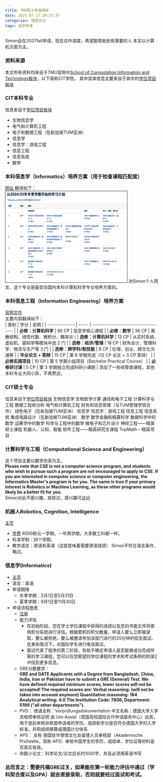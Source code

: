 ```yaml
---
title: TMU硕士申请调研
date: 2025-07-17 20:37:37
categories: 随笔杂记
tags: 留学申请
---
```

Simon会在2027fall申请，现在仅作调查，希望能帮助到有需要的人
本文以计算机方面为主。

### 资料来源

本文所有资料均来自于TMU官网中[School of Computation,Information and Technology板块](https://www.cit.tum.de/en/cit/home/)，以下简称CIT学院。
其中具体信息主要来自于其中的[学位项目板块](https://www.cit.tum.de/en/cit/studies/degree-programs/)

### CIT本科专业

信息来自于[学位项目板块](https://www.cit.tum.de/en/cit/studies/degree-programs/)

- 生物信息学
- 电气和计算机工程
- 电子和数据工程（在新加坡TUM亚洲）
- 信息学
- 信息学：游戏工程
- 信息工程
- 信息系统
- 数学

### 本科信息学（Informatics）培养方案（用于检查课程匹配度）

[网址](https://www.cit.tum.de/cit/studium/studiengaenge/bachelor-informatik/studienplan/)
翻译如下：
<img src="source\_posts\慕尼黑工业大学硕士申请调研\本科课程.png" alt="An image on the page" width="400" height="300" title="image" border="1">
对Simon个人而言，这个专业是最契合国内本科计算机科学专业培养方案的。
### 本科信息工程（Information Engineering）培养方案   
[官网文件](https://www.cit.tum.de/fileadmin/w00byx/cit/Studium/Studiengaenge/Bachelor_Information_Engineering_Heilbronn/20221213_Studiengangsdokumentation_BSc_IE_Teil_A_AbgabeSenat__1_.pdf)   
主要内容翻译如下：   
| 类别             | 学分    | 说明                                    |
| -------------- | ----- | ------------------------------------- |
| **必修：计算机科学**   | 90 CP | 信息学核心课程                               |
| **必修：数学**      | 36 CP | 离散结构、线性代数、微积分、概率论                     |
| **选修：计算机科学**   | 12 CP | 从实时系统、虚拟机、密码学等模块中选 2 门                |
| **选修：经济/管理**   | 18 CP | 财务会计、管理科学、物流与生产等 3 门                  |
| **选修：跨学科/软技能** | 9 CP  | 伦理、创业、跨文化沟通等                          |
| **毕业论文 + 答辩**  | 15 CP | 第 6 学期完成（12 CP 论文 + 3 CP 答辩）          |
| **必修实践项目**     | 10 CP | 第 5 学期小组项目（Bachelor Practical Course） |
| **必修研讨课**      | 5 CP  | 第 3 学期独立完成科研小课题                       |
添加了一些经管类课程，其他本科专业大同小异，不再赘述。      
### CIT硕士专业
信息来自于[学位项目板块](https://www.cit.tum.de/en/cit/studies/degree-programs/)
生物信息学
生物医学计算
通信和电子工程
计算科学与工程
数据工程和分析
电气和计算机工程
财务和信息管理（与TUM管理学院合作）
绿色电子（在新加坡TUM亚洲）
信息学
信息学：游戏工程
信息工程
信息系统
集成电路设计（在新加坡TUM亚洲）
数学
数学金融和精算科学
数据科学中的数学
运筹学中的数学
科学与工程中的数学
微电子和芯片设计
神经工程——精英硕士课程
机器人、认知、智能
软件工程——精英研究生课程
TopMath – 精英项目   
### 计算科学与工程（Computational Science and Engineering）   
这个项目主要以数学仿真为主。   
**Please note that CSE is not a computer science program, and students who wish to pursue such a program are not encouraged to apply to CSE. If you are interested in computer science or computer engineering, the Informatics Master's program is for you. The same is true if your primary interest is Robotics or Machine Learning, as these other programs would likely be a better fit for you.**      
Simon对此不感兴趣，故掠过，感兴趣可[访问](https://www.cit.tum.de/en/cit/studies/degree-programs/master-computational-science-engineering/)   
### 机器人Robotics, Cognition, Intelligence   
[主页](https://www.cit.tum.de/en/cit/studium/studiengaenge/master-robotics-cognition-intelligence/#c2284) 
- [学费](https://www.tum.de/studium/studienfinanzierung/studiengebuehren-fuer-studierende-aus-nicht-eu-laendern#c124247) 
6000欧元一学期，一年两学期，大多数工科都一样。    
- 标准学制：四个学期。  
- 教学语言：德语和英语（这就意味着需要德语成绩）
Simon不符合语言条件，略过。     
### 信息学(Informatics)   
- [主页](https://www.cit.tum.de/en/cit/studies/degree-programs/master-informatics/)
- 语言：英语  
- 申请期限  
  - 冬季学期：2月1日至5月31日
  - 夏季学期：9月1日至11月30日  
- 申请流程[参考](https://www.tum.de/en/studies/application/master/application-master)      
  - [注册](https://campus.tum.de/tumonline/)      
  - 能力评估
    - 在初始阶段，您在学士学位课程中获得的成绩以及您的书面文件将使用积分系统进行评估。根据累积的积分数量，申请人要么立即被录取，要么被拒绝，要么被邀请参加该部门进行的20分钟的招生面试。在某些情况下，对国际学生进行电话面试。
    - 面试代表了程序的第二阶段，有助于确定申请人是否能够成功完成所需的学习课程。您可以在您期望的学位课程的学术和考试条例的附录2中找到更多信息。   
  - GRE分数要求：  
  **GRE and GATE
    Applicants with a Degree from Bangladesh, China, India, Iran or Pakistan have to submit a GRE (General) Test. We have defined required minimum scores, lower scores will not be accepted!
    The required scores are:
    Verbal reasoning: (will not be taken into account anymore)
    Quantitative reasoning: 164
    Analytical writing: 4.0
    The Institution Code: 7806, Department: 5199 ("all other departments").**   
  - PVD：
    德语全称：Vorprüfungsdokumentation
    中文名称：德国大学入学资格预审核证明
    由 Uni-Assist（德国高校国际合作申请服务中心）出具，用于提前审核非欧盟申请者的学历、成绩和学分是否符合德国大学的入学标准，并把成绩换算成德国计分体系   
  - APS：
  全称 德国驻华使馆文化处留德人员审核部（Akademische Prüfstelle，简称 APS）审核中国学生的学历、成绩单、学位证等材料是否真实有效。   
  - 命题小论文：科学论文/论文应长约1000字，并且必须用英语书写  


### 总而言之：需要托福GRE过关，如果能在第一轮能力评估中通过（学科契合度以及GPA）就会直接录取，否则就要经过面试和考试。